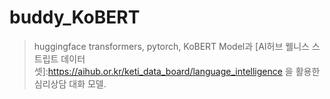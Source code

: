 # buddy_KoBERT
 >huggingface transformers, pytorch, KoBERT Model과 [AI허브 웰니스 스트립트 데이터셋]:https://aihub.or.kr/keti_data_board/language_intelligence 을 활용한 심리상담 대화 모델.
